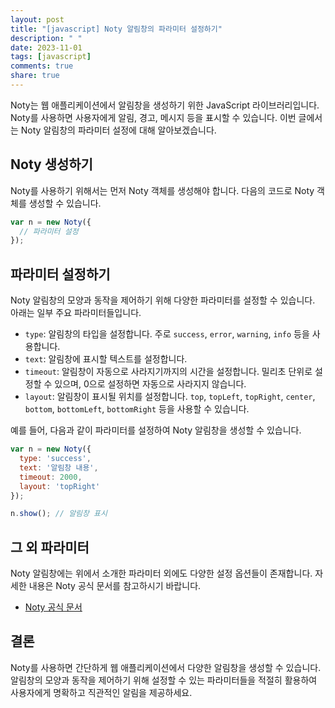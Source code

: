 ```yaml
---
layout: post
title: "[javascript] Noty 알림창의 파라미터 설정하기"
description: " "
date: 2023-11-01
tags: [javascript]
comments: true
share: true
---
```


Noty는 웹 애플리케이션에서 알림창을 생성하기 위한 JavaScript 라이브러리입니다. Noty를 사용하면 사용자에게 알림, 경고, 메시지 등을 표시할 수 있습니다. 이번 글에서는 Noty 알림창의 파라미터 설정에 대해 알아보겠습니다.

## Noty 생성하기

Noty를 사용하기 위해서는 먼저 Noty 객체를 생성해야 합니다. 다음의 코드로 Noty 객체를 생성할 수 있습니다.

```javascript
var n = new Noty({
  // 파라미터 설정
});
```

## 파라미터 설정하기

Noty 알림창의 모양과 동작을 제어하기 위해 다양한 파라미터를 설정할 수 있습니다. 아래는 일부 주요 파라미터들입니다.

- `type`: 알림창의 타입을 설정합니다. 주로 `success`, `error`, `warning`, `info` 등을 사용합니다.
- `text`: 알림창에 표시할 텍스트를 설정합니다.
- `timeout`: 알림창이 자동으로 사라지기까지의 시간을 설정합니다. 밀리초 단위로 설정할 수 있으며, 0으로 설정하면 자동으로 사라지지 않습니다.
- `layout`: 알림창이 표시될 위치를 설정합니다. `top`, `topLeft`, `topRight`, `center`, `bottom`, `bottomLeft`, `bottomRight` 등을 사용할 수 있습니다.

예를 들어, 다음과 같이 파라미터를 설정하여 Noty 알림창을 생성할 수 있습니다.

```javascript
var n = new Noty({
  type: 'success',
  text: '알림창 내용',
  timeout: 2000,
  layout: 'topRight'
});

n.show(); // 알림창 표시
```

## 그 외 파라미터

Noty 알림창에는 위에서 소개한 파라미터 외에도 다양한 설정 옵션들이 존재합니다. 자세한 내용은 Noty 공식 문서를 참고하시기 바랍니다.

- [Noty 공식 문서](https://ned.im/noty/#/)

## 결론

Noty를 사용하면 간단하게 웹 애플리케이션에서 다양한 알림창을 생성할 수 있습니다. 알림창의 모양과 동작을 제어하기 위해 설정할 수 있는 파라미터들을 적절히 활용하여 사용자에게 명확하고 직관적인 알림을 제공하세요.